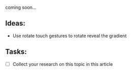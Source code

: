coming soon... <!--more--> 

## Ideas:
- Use rotate touch gestures to rotate reveal the gradient

## Tasks:
- [ ] Collect your research on this topic in this article